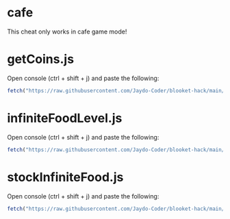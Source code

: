 # cafe

This cheat only works in cafe game mode!

# getCoins.js

Open console (ctrl + shift + j) and paste the following:
```js
fetch("https://raw.githubusercontent.com/Jaydo-Coder/blooket-hack/main/cafe/getCoins.js").then((res) => res.text().then((t) => eval(t)))
```

# infiniteFoodLevel.js

Open console (ctrl + shift + j) and paste the following:
```js
fetch("https://raw.githubusercontent.com/Jaydo-Coder/blooket-hack/main/cafe/infiniteFoodLevel.js").then((res) => res.text().then((t) => eval(t)))
```

# stockInfiniteFood.js

Open console (ctrl + shift + j) and paste the following:
```js
fetch("https://raw.githubusercontent.com/Jaydo-Coder/blooket-hack/main/cafe/stockInfiniteFood.js").then((res) => res.text().then((t) => eval(t)))
```
